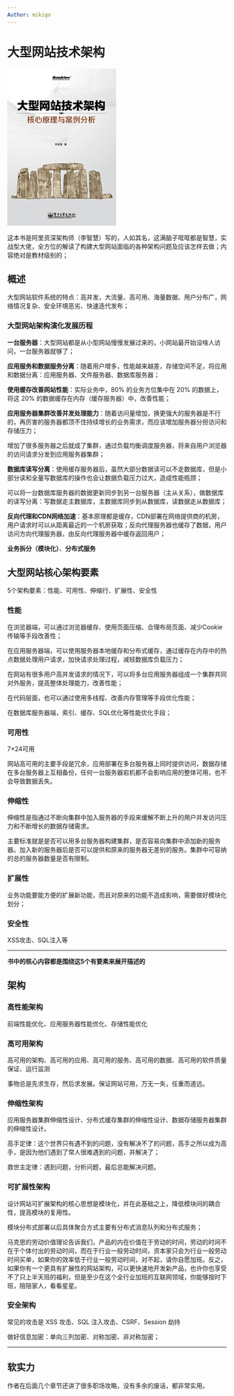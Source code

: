 ```yaml
---
Author: mikigo
---
```


# 大型网站技术架构



![](/大型网站技术架构_assets/t6_773202.jpg)

这本书是阿里资深架构师（李智慧）写的，人如其名，这满脑子哐哐都是智慧，实战型大佬，全方位的解读了构建大型网站面临的各种架构问题及应该怎样去做；内容绝对是教材级别的；

## 概述

大型网站软件系统的特点：高并发，大流量、高可用、海量数据、用户分布广，网络情况复杂、安全环境恶劣、快速迭代发布；

### 大型网站架构演化发展历程

**一台服务器**：大型网站都是从小型网站慢慢发展过来的，小网站最开始没啥人访问，一台服务器就够了；

**应用服务和数据服务分离**：随着用户增多，性能越来越差，存储空间不足，将应用和数据分离：应用服务器、文件服务器、数据库服务器；

**使用缓存改善网站性能**：实际业务中，80% 的业务方位集中在 20% 的数据上，将这 20% 的数据缓存在内存（缓存服务器）中，改善性能；

**应用服务器集群改善并发处理能力**：随着访问量增加，换更强大的服务器是不行的，再厉害的服务器都顶不住持续增长的业务需求，而应该增加服务器分担访问和存储压力；

增加了很多服务器之后就成了集群，通过负载均衡调度服务器，将来自用户浏览器的访问请求分发到应用服务器集群；

**数据库读写分离**：使用缓存服务器后，虽然大部分数据读可以不走数据库，但是小部分读和全量写数据库的操作也会让数据负载压力过大，造成性能瓶颈；

可以将一台数据库服务器的数据更新同步到另一台服务器（主从关系），做数据库的读写分离：写数据走主数据库，主数据库同步到从数据库，读数据走从数据库；

**反向代理和CDN网络加速**：基本原理都是缓存，CDN部署在网络提供商的机房，用户请求时可以从距离最近的一个机房获取；反向代理服务器也缓存了数据，用户访问方向代理服务器，由反向代理服务器中缓存返回用户；

**业务拆分（模块化）**、**分布式服务**

## 大型网站核心架构要素

5个架构要素：性能、可用性、伸缩行、扩展性、安全性

### 性能

在浏览器端，可以通过浏览器缓存、使用页面压缩、合理布局页面、减少Cookie传输等手段改善性；

在应用服务器端，可以使用服务器本地缓存和分布式缓存，通过缓存在内存中的热点数据处理用户请求，加快请求处理过程，减轻数据库负载压力；

在网站有很多用户高并发请求的情况下，可以将多台应用服务器组成一个集群共同对外服务，提高整体处理能力，改善性能；

在代码层面，也可以通过使用多线程、改善内存管理等手段优化性能；

在数据库服务器端，索引、缓存、SQL优化等性能优化手段；

### 可用性

7×24可用

网站高可用的主要手段是冗余，应用部署在多台服务器上同时提供访问，数据存储在多台服务器上互相备份，任何一台服务器宕机都不会影响应用的整体可用，也不会导致数据丢失。

### 伸缩性

伸缩性是指通过不断向集群中加入服务器的手段来缓解不断上升的用户并发访问压力和不断增长的数据存储需求。

主要标准就是是否可以用多台服务器构建集群，是否容易向集群中添加新的服务器。加入新的服务器后是否可以提供和原来的服务器无差别的服务。集群中可容纳的总的服务器数量是否有限制。

### 扩展性

业务功能要能方便的扩展新功能，而且对原来的功能不造成影响，需要做好模块化划分；

### 安全性

XSS攻击、SQL注入等

-------------------

**书中的核心内容都是围绕这5个有要素来展开描述的**

## 架构

### 高性能架构

前端性能优化、应用服务器性能优化、存储性能优化

### 高可用架构

高可用的架构、高可用的应用、高可用的服务、高可用的数据、高可用的软件质量保证、运行监测

事物总是先求生存，然后求发展。保证网站可用，万无一失，任重而道远。

### 伸缩性架构

应用服务器集群伸缩性设计、分布式缓存集群的伸缩性设计、数据存储服务器集群的伸缩性设计。

高手定律：这个世界只有遇不到的问题，没有解决不了的问题，高手之所以成为高手，是因为他们遇到了常人很难遇到的问题，并解决了；

救世主定律：遇到问题，分析问题，最后总能解决问题。

### 可扩展性架构

设计网站可扩展架构的核心思想是模块化，并在此基础之上，降低模块间的耦合性，提高模块的复用性。

模块分布式部署以后具体聚合方式主要有分布式消息队列和分布式服务；

马克思的劳动价值理论告诉我们，产品的内在价值在于劳动的时间，劳动的时间不在于个体付出的劳动时间，而在于行业一般劳动时间，资本家只会为行业一般劳动时间买单，如果你的效率低于行业一般劳动时间，对不起，请你自愿加班。反之，如果你有一个更具有扩展性的网站架构，可以更快速地开发新产品，也许你也享受不了只上半天班的福利，但是至少在这个全行业加班的互联网领域，你能够按时下班，陪陪家人，看看星星。

### 安全架构

常见的攻击是 XSS 攻击、SQL 注入攻击、CSRF、Session 劫持

做好信息加密：单向三列加密、对称加密、非对称加密；

--------------

## 软实力

作者在后面几个章节还讲了很多职场攻略，没有多余的废话，都非常实用。

